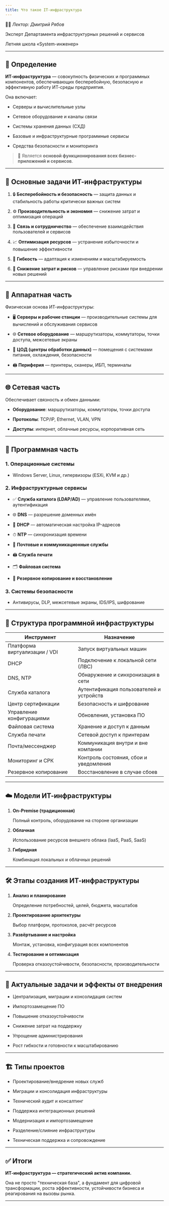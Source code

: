 ```yaml
---
title: Что такое IT-инфраструктура
---
```



👨‍🏫 *Лектор: Дмитрий Рябов*

Эксперт Департамента инфраструктурных решений и сервисов

Летняя школа «System-инженер»

---

## 📌 Определение

**ИТ-инфраструктура** — совокупность физических и программных компонентов, обеспечивающих бесперебойную, безопасную и эффективную работу ИТ-среды предприятия.

Она включает:

- Серверы и вычислительные узлы

- Сетевое оборудование и каналы связи

- Системы хранения данных (СХД)

- Базовые и инфраструктурные программные сервисы

- Средства безопасности и мониторинга

> 🧠 Является **основой функционирования всех бизнес-приложений и сервисов**.

---

## 🎯 Основные задачи ИТ-инфраструктуры

1. 🔒 **Бесперебойность и безопасность** — защита данных и стабильность работы критически важных систем

2. ⚙️ **Производительность и экономия** — снижение затрат и оптимизация операций

3. 🤝 **Связь и сотрудничество** — обеспечение взаимодействия пользователей и сервисов

4. 📈 **Оптимизация ресурсов** — устранение избыточности и повышение эффективности

5. 🔄 **Гибкость** — адаптация к изменениям и масштабируемость

6. 💸 **Снижение затрат и рисков** — управление рисками при внедрении новых решений

---

## 🧱 Аппаратная часть

Физическая основа ИТ-инфраструктуры:

- 🖥️ **Серверы и рабочие станции** — производительные системы для вычислений и обслуживания сервисов

- 🌐 **Сетевое оборудование** — маршрутизаторы, коммутаторы, точки доступа, межсетевые экраны

- 🏢 **ЦОД (центры обработки данных)** — помещения с системами питания, охлаждения, безопасности

- 🖨️ **Периферия** — принтеры, сканеры, ИБП, терминалы

---

## 🌐 Сетевая часть

Обеспечивает связность и обмен данными:

- **Оборудование**: маршрутизаторы, коммутаторы, точки доступа

- **Протоколы**: TCP/IP, Ethernet, VLAN, VPN

- **Доступы**: интернет, облачные ресурсы, корпоративная сеть

---

## 💽 Программная часть

### 1. Операционные системы

- Windows Server, Linux, гипервизоры (ESXi, KVM и др.)

### 2. Инфраструктурные сервисы

- ✅ **Служба каталога (LDAP/AD)** — управление пользователями, аутентификация

- 🌐 **DNS** — разрешение доменных имён

- 🛜 **DHCP** — автоматическая настройка IP-адресов

- ⏱ **NTP** — синхронизация времени

- 📧 **Почтовые и коммуникационные службы**

- 🖨 **Служба печати**

- 🗂 **Файловая система**

- 💾 **Резервное копирование и восстановление**

### 3. Системы безопасности

- Антивирусы, DLP, межсетевые экраны, IDS/IPS, шифрование

---

## 🧩 Структура программной инфраструктуры

| Инструмент                        | Назначение                                   |
|----------------------------------|----------------------------------------------|
| Платформа виртуализации / VDI    | Запуск виртуальных машин                     |
| DHCP                             | Подключение к локальной сети (ЛВС)          |
| DNS, NTP                         | Обнаружение и синхронизация в сети           |
| Служба каталога                  | Аутентификация пользователей и устройств     |
| Центр сертификации               | Безопасность и шифрование                    |
| Управление конфигурациями        | Обновления, установка ПО                     |
| Файловая система                 | Хранение и доступ к данным                   |
| Служба печати                    | Сетевой доступ к принтерам                   |
| Почта/мессенджер                 | Коммуникация внутри и вне компании           |
| Мониторинг и СРК                 | Контроль состояния, сбои и уведомления       |
| Резервное копирование            | Восстановление в случае сбоев                |

---

## ☁️ Модели ИТ-инфраструктуры

1. **On-Premise (традиционная)**

   Полный контроль, оборудование на стороне организации

2. **Облачная**

   Использование ресурсов внешнего облака (IaaS, PaaS, SaaS)

3. **Гибридная**

   Комбинация локальных и облачных решений

---

## 🛠 Этапы создания ИТ-инфраструктуры

1. **Анализ и планирование**

   Определение потребностей, целей, бюджета, масштабов

2. **Проектирование архитектуры**

   Выбор платформ, протоколов, расчёт ресурсов

3. **Развёртывание и настройка**

   Монтаж, установка, конфигурация всех компонентов

4. **Тестирование и оптимизация**

   Проверка отказоустойчивости, безопасности, производительности

---

## 🧩 Актуальные задачи и эффекты от внедрения

- Централизация, миграции и консолидация систем

- Импортозамещение ПО

- Повышение отказоустойчивости

- Снижение затрат на поддержку

- Упрощение администрирования

- Рост гибкости и готовности к масштабированию

---

## 🏗️ Типы проектов

- Проектирование/внедрение новых служб

- Миграции и консолидация инфраструктуры

- Технический аудит и консалтинг

- Поддержка интеграционных решений

- Модернизация и импортозамещение

- Разделение/слияние инфраструктуры

- Техническая поддержка и сопровождение

---

## ✅ Итоги

**ИТ-инфраструктура — стратегический актив компании.**

Она не просто "техническая база", а фундамент для цифровой трансформации, роста эффективности, устойчивости бизнеса и реагирования на вызовы рынка.

---
